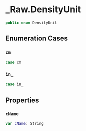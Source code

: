 # \_Raw.DensityUnit

``` swift
public enum DensityUnit
```

## Enumeration Cases

### `cm`

``` swift
case cm
```

### `in_`

``` swift
case in_
```

## Properties

### `cName`

``` swift
var cName: String
```
